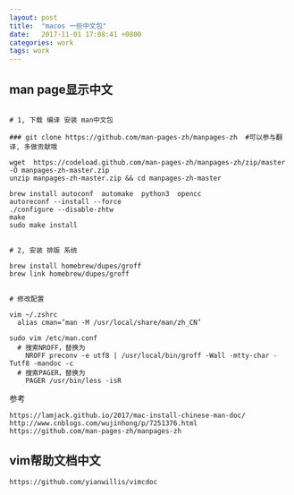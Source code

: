 ```yaml
---
layout: post
title:  "macos 一些中文包"
date:   2017-11-01 17:08:41 +0800
categories: work
tags: work
---
```




## man page显示中文

```shell

# 1, 下载 编译 安装 man中文包

### git clone https://github.com/man-pages-zh/manpages-zh  #可以参与翻译, 多做贡献哦

wget  https://codeload.github.com/man-pages-zh/manpages-zh/zip/master -O manpages-zh-master.zip
unzip manpages-zh-master.zip && cd manpages-zh-master

brew install autoconf  automake  python3  opencc
autoreconf --install --force
./configure --disable-zhtw
make
sudo make install


# 2, 安装 排版 系统

brew install homebrew/dupes/groff
brew link homebrew/dupes/groff


# 修改配置

vim ~/.zshrc
  alias cman=’man -M /usr/local/share/man/zh_CN’

sudo vim /etc/man.conf
  # 搜索NROFF，替换为
    NROFF preconv -e utf8 | /usr/local/bin/groff -Wall -mtty-char -Tutf8 -mandoc -c
  # 搜索PAGER，替换为
    PAGER /usr/bin/less -isR
```

参考

    https://lamjack.github.io/2017/mac-install-chinese-man-doc/
    http://www.cnblogs.com/wujinhong/p/7251376.html
    https://github.com/man-pages-zh/manpages-zh



## vim帮助文档中文

```shell
https://github.com/yianwillis/vimcdoc
```



